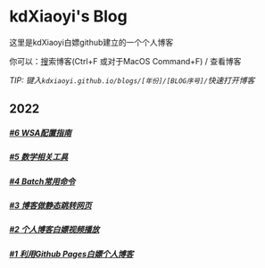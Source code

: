 # kdXiaoyi's Blog
这里是kdXiaoyi白嫖github建立的一个个人博客

你可以：[搜](/search.html)索博客(Ctrl+F 或对于MacOS Command+F) / 查看博客

_TIP: 键入`kdxiaoyi.github.io/blogs/[年份]/[BLOG序号]/`快速打开博客_
## 2022
##### [#6 WSA配置指南](/blogs/2022/6)
##### [#5 数学相关工具](/blogs/2022/5)
##### [#4 Batch常用命令](/blogs/2022/4)
##### [#3 博客做静态跳转网页](/blogs/2022/3)
##### [#2 个人博客白嫖视频播放](/blogs/2022/2)
##### [#1 利用Github Pages白嫖个人博客](/blogs/2022/1)